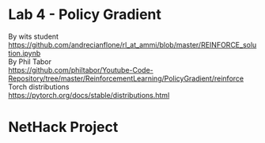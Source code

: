 # Lab 4 - Policy Gradient
By wits student<br>
https://github.com/andrecianflone/rl_at_ammi/blob/master/REINFORCE_solution.ipynb <br>
By Phil Tabor<br>
https://github.com/philtabor/Youtube-Code-Repository/tree/master/ReinforcementLearning/PolicyGradient/reinforce
Torch distributions<br>
https://pytorch.org/docs/stable/distributions.html

# NetHack Project
